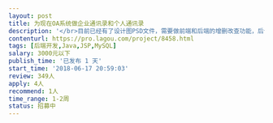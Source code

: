 ```yaml
---                
layout: post       
title: 为现在OA系统做企业通讯录和个人通讯录           
description: '</br>目前已经有了设计图PSD文件，需要做前端和后端的增删改查功能，后台已经有了，现在的OA可以正常运行，只是需要添加通讯录功能，通讯录样式就和iphone手机的通讯录差不多一模一样即可（我们有设计稿）。</br></br>现在的系统技术架构：</br>后端：</br>1.开发语言：node.js</br>2.框架：express 4</br>3.数据库：mysql</br>4.缓存：redis</br>5.会话：express-session</br>6.定时任务：node-schedule</br>7.模板：ejs</br></br>前端：</br>1.开发语言：javascript ES6，html5，css3，ejs模板，less预处理器</br>2.构建打包工具：webpack</br>3.库和框架：无，原生js</br></br>开发要求：</br>1.懂node.js，会mysql数据库，会redis缓存（后端）</br>2.懂javascript/html/css，懂ES6，懂html5和css3（前端）</br>3.懂ejs模板（前后端）</br>4.懂webpack模块化开发方式和打包（前端）</br>5.懂ssh/ftp部署阿里云服务器，或者会写shell脚本远程部署代码（运维）</br>6.了解https（运维）</br>'     
contenturl: https://pro.lagou.com/project/8458.html      
tags: [后端开发,Java,JSP,MySQL]            
salary: 3000元以下          
publish_time: '已发布 1 天'         
start_time: '2018-06-17 20:59:03'           
review: 349人                   
apply: 4人                   
recommend: 1人                   
time_range: 1-2周              
status: 招募中                  
---                 
```

